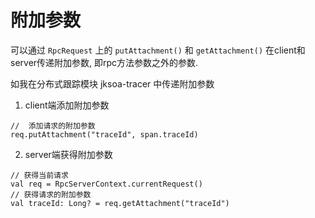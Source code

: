 # 附加参数

可以通过 `RpcRequest` 上的 `putAttachment()` 和 `getAttachment()` 在client和server传递附加参数, 即rpc方法参数之外的参数.

如我在分布式跟踪模块 jksoa-tracer 中传递附加参数

1. client端添加附加参数

```
//  添加请求的附加参数
req.putAttachment("traceId", span.traceId)
```

2. server端获得附加参数

```
// 获得当前请求
val req = RpcServerContext.currentRequest()
// 获得请求的附加参数
val traceId: Long? = req.getAttachment("traceId")
```
